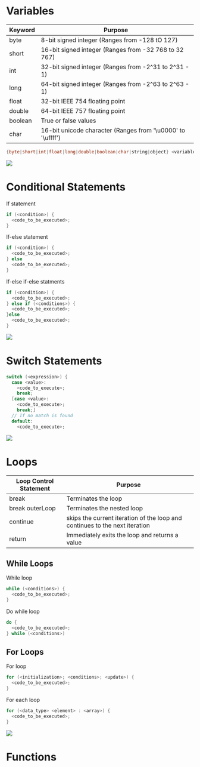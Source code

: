 # Variables

| Keyword | Purpose |
| --- | --- |
| byte | 8-bit signed integer (Ranges from -128 tO 127) | 
| short | 16-bit signed integer (Ranges from -32 768 to 32 767) | 
| int | 32-bit signed integer (Ranges from -2^31 to 2^31 - 1) |
| long | 64-bit signed integer (Ranges from -2^63 to 2^63 - 1) | 
| float | 32-bit IEEE 754 floating point | 
| double | 64-bit IEEE 757 floating point | 
| boolean | True or false values |
| char | 16-bit unicode character (Ranges from '\u0000' to '\uffff') |


```Java
{byte|short|int|float|long|double|boolean|char|string|object} <variable_name> = <value>;
```

![](https://github.com/JonmarCorpuz/SecondBrain/blob/main/Assets/Whitespace.png)

# Conditional Statements

If statement
```Java
if (<condition>) {
  <code_to_be_executed>;
}
```

If-else statement
```Java
if (<condition>) {
  <code_to_be_executed>;
} else
  <code_to_be_executed>;
}
```

If-else if-else statments
```Java
if (<condition>) {
  <code_to_be_executed>;
} else if (<conditions>) {
  <code_to_be_executed>;
}else
  <code_to_be_executed>;
}
```

![](https://github.com/JonmarCorpuz/SecondBrain/blob/main/Assets/Whitespace.png)

# Switch Statements

```Java
switch (<expression>) {
  case <value>:
    <code_to_execute>;
    break;
  [case <value>:
    <code_to_execute>;
    break;]
  // If no match is found
  default:
    <code_to_execute>;
```

![](https://github.com/JonmarCorpuz/SecondBrain/blob/main/Assets/Whitespace.png)

# Loops

| Loop Control Statement | Purpose |
| --- | --- |
| break | Terminates the loop  |
| break outerLoop | Terminates the nested loop |
| continue | skips the current iteration of the loop and continues to the next iteration |
| return | Immediately exits the loop and returns a value |

## While Loops

While loop
```Java
while (<conditions>) {
  <code_to_be_executed>;
}
```

Do while loop
```Java
do {
  <code_to_be_executed>;
} while (<conditions>)
```

## For Loops

For loop
```Java
for (<initialization>; <conditions>; <update>) {
  <code_to_be_executed>;
}
```

For each loop
```Java
for (<data_type> <element> : <array>) {
  <code_to_be_executed>;
}
```

![](https://github.com/JonmarCorpuz/SecondBrain/blob/main/Assets/Whitespace.png)

# Functions


